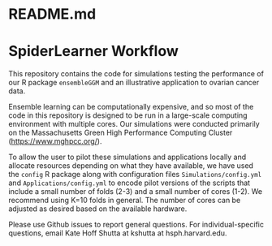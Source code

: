 # README.md

# SpiderLearner Workflow

This repository contains the code for simulations testing the performance of our R package `ensembleGGM` and an illustrative application to ovarian cancer data. 

Ensemble learning can be computationally expensive, and so most of the code in this repository is designed to be run in a large-scale computing environment with multiple cores. Our simulations were conducted primarily on the Massachusetts Green High Performance Computing Cluster (https://www.mghpcc.org/). 

To allow the user to pilot these simulations and applications locally and allocate resources depending on what they have available, we have used the `config` R package along with configuration files `Simulations/config.yml` and `Applications/config.yml` to encode pilot versions of the scripts that include a small number of folds (2-3) and a small number of cores (1-2). We recommend using K=10 folds in general. The number of cores can be adjusted as desired based on the available hardware.  

Please use Github issues to report general questions. For individual-specific questions, email Kate Hoff Shutta at kshutta at hsph.harvard.edu.


